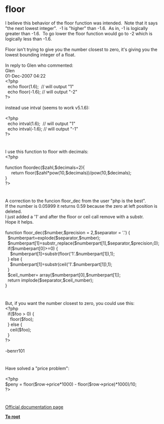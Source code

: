 # floor




<div class="phpcode"><span class="html">
I believe this behavior of the floor function was intended.&#xA0; Note that it says &quot;the next lowest integer&quot;.&#xA0; -1 is &quot;higher&quot; than -1.6.&#xA0; As in, -1 is logically greater than -1.6.&#xA0; To go lower the floor function would go to -2 which is logically less than -1.6.<br><br>Floor isn&apos;t trying to give you the number closest to zero, it&apos;s giving you the lowest bounding integer of a float.<br><br>In reply to Glen who commented:<br> Glen<br>01-Dec-2007 04:22<br><span class="default">&lt;?php<br>&#xA0; </span><span class="keyword">echo </span><span class="default">floor</span><span class="keyword">(</span><span class="default">1.6</span><span class="keyword">);&#xA0; </span><span class="comment">// will output &quot;1&quot;<br>&#xA0; </span><span class="keyword">echo </span><span class="default">floor</span><span class="keyword">(-</span><span class="default">1.6</span><span class="keyword">); </span><span class="comment">// will output &quot;-2&quot;<br></span><span class="default">?&gt;<br></span><br>instead use intval (seems to work v5.1.6):<br><br><span class="default">&lt;?php<br>&#xA0; </span><span class="keyword">echo </span><span class="default">intval</span><span class="keyword">(</span><span class="default">1.6</span><span class="keyword">);&#xA0; </span><span class="comment">// will output &quot;1&quot;<br>&#xA0; </span><span class="keyword">echo </span><span class="default">intval</span><span class="keyword">(-</span><span class="default">1.6</span><span class="keyword">); </span><span class="comment">// will output &quot;-1&quot;<br></span><span class="default">?&gt;</span>
</span>
</div>
  

#


<div class="phpcode"><span class="html">
I use this function to floor with decimals:<br><span class="default">&lt;?php<br><br></span><span class="keyword">function </span><span class="default">floordec</span><span class="keyword">(</span><span class="default">$zahl</span><span class="keyword">,</span><span class="default">$decimals</span><span class="keyword">=</span><span class="default">2</span><span class="keyword">){&#xA0; &#xA0; <br>&#xA0; &#xA0;&#xA0; return </span><span class="default">floor</span><span class="keyword">(</span><span class="default">$zahl</span><span class="keyword">*</span><span class="default">pow</span><span class="keyword">(</span><span class="default">10</span><span class="keyword">,</span><span class="default">$decimals</span><span class="keyword">))/</span><span class="default">pow</span><span class="keyword">(</span><span class="default">10</span><span class="keyword">,</span><span class="default">$decimals</span><span class="keyword">);<br>}<br></span><span class="default">?&gt;</span>
</span>
</div>
  

#


<div class="phpcode"><span class="html">
A correction to the funcion floor_dec from the user &quot;php is the best&quot;.<br>If the number is 0.05999 it returns 0.59 because the zero at left position is deleted.<br>I just added a &apos;1&apos; and after the floor or ceil call remove with a substr.<br>Hope it helps.<br><br>function floor_dec($number,$precision = 2,$separator = &apos;.&apos;) {<br>&#xA0; $numberpart=explode($separator,$number);<br>&#xA0; $numberpart[1]=substr_replace($numberpart[1],$separator,$precision,0);<br>&#xA0; if($numberpart[0]&gt;=0) {<br>&#xA0; &#xA0; $numberpart[1]=substr(floor(&apos;1&apos;.$numberpart[1]),1);<br>&#xA0; } else {<br>&#xA0; &#xA0; $numberpart[1]=substr(ceil(&apos;1&apos;.$numberpart[1]),1);<br>&#xA0; }<br>&#xA0; $ceil_number= array($numberpart[0],$numberpart[1]);<br>&#xA0; return implode($separator,$ceil_number);<br>}</span>
</div>
  

#


<div class="phpcode"><span class="html">
But, if you want the number closest to zero, you could use this:<br><span class="default">&lt;?php<br>&#xA0; </span><span class="keyword">if(</span><span class="default">$foo </span><span class="keyword">&gt; </span><span class="default">0</span><span class="keyword">) {<br>&#xA0; &#xA0; </span><span class="default">floor</span><span class="keyword">(</span><span class="default">$foo</span><span class="keyword">);<br>&#xA0; } else {<br>&#xA0; &#xA0; </span><span class="default">ceil</span><span class="keyword">(</span><span class="default">$foo</span><span class="keyword">);<br>&#xA0; }<br></span><span class="default">?&gt;<br></span><br>-benrr101</span>
</div>
  

#


<div class="phpcode"><span class="html">
Have solved a &quot;price problem&quot;:
<br>
<br><span class="default">&lt;?php
<br>$peny </span><span class="keyword">= </span><span class="default">floor</span><span class="keyword">(</span><span class="default">$row</span><span class="keyword">-&gt;</span><span class="default">price</span><span class="keyword">*</span><span class="default">1000</span><span class="keyword">) - </span><span class="default">floor</span><span class="keyword">(</span><span class="default">$row</span><span class="keyword">-&gt;</span><span class="default">price</span><span class="keyword">)*</span><span class="default">1000</span><span class="keyword">)/</span><span class="default">10</span><span class="keyword">;
<br></span><span class="default">?&gt;</span>
</span>
</div>
  

#

[Official documentation page](https://www.php.net/manual/en/function.floor.php)

**[To root](/README.md)**